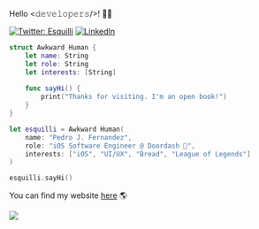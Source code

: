 Hello <𝚍𝚎𝚟𝚎𝚕𝚘𝚙𝚎𝚛𝚜/>! 🤘🏼

[![Twitter: Esquilli](https://img.shields.io/badge/Twitter-1DA1F2?style=for-the-badge&logo=twitter&logoColor=white)](https://twitter.com/Esquilli)
[![LinkedIn](https://img.shields.io/badge/LinkedIn-0077B5?style=for-the-badge&logo=linkedin&logoColor=white)](https://www.linkedin.com/in/pedro-fernandez-5362b1157/)

```swift
struct Awkward Human {
    let name: String
    let role: String
    let interests: [String]
    
    func sayHi() {
        print("Thanks for visiting. I'm an open book!")
    }
}

let esquilli = Awkward Human(
    name: "Pedro J. Fernandez",
    role: "iOS Software Engineer @ Doordash 🚗",
    interests: ["iOS", "UI/UX", "Bread", "League of Legends"]
)

esquilli.sayHi()
```

You can find my website [here](https://esquilli.dev/) 🌎

![](https://komarev.com/ghpvc/?username=esquilli&color=red)
